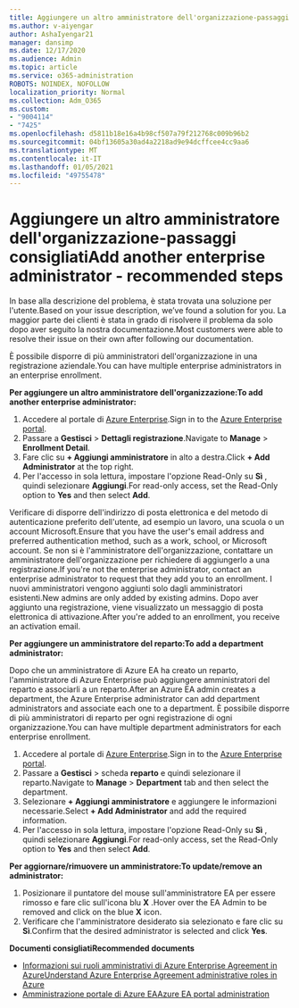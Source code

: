 ```yaml
---
title: Aggiungere un altro amministratore dell'organizzazione-passaggi consigliati
ms.author: v-aiyengar
author: AshaIyengar21
manager: dansimp
ms.date: 12/17/2020
ms.audience: Admin
ms.topic: article
ms.service: o365-administration
ROBOTS: NOINDEX, NOFOLLOW
localization_priority: Normal
ms.collection: Adm_O365
ms.custom:
- "9004114"
- "7425"
ms.openlocfilehash: d5811b18e16a4b98cf507a79f212768c009b96b2
ms.sourcegitcommit: 04bf13605a30ad4a2218ad9e94dcffcee4cc9aa6
ms.translationtype: MT
ms.contentlocale: it-IT
ms.lasthandoff: 01/05/2021
ms.locfileid: "49755478"
---
```

# <a name="add-another-enterprise-administrator---recommended-steps"></a><span data-ttu-id="e3c55-102">Aggiungere un altro amministratore dell'organizzazione-passaggi consigliati</span><span class="sxs-lookup"><span data-stu-id="e3c55-102">Add another enterprise administrator - recommended steps</span></span>

<span data-ttu-id="e3c55-103">In base alla descrizione del problema, è stata trovata una soluzione per l'utente.</span><span class="sxs-lookup"><span data-stu-id="e3c55-103">Based on your issue description, we’ve found a solution for you.</span></span> <span data-ttu-id="e3c55-104">La maggior parte dei clienti è stata in grado di risolvere il problema da solo dopo aver seguito la nostra documentazione.</span><span class="sxs-lookup"><span data-stu-id="e3c55-104">Most customers were able to resolve their issue on their own after following our documentation.</span></span>

<span data-ttu-id="e3c55-105">È possibile disporre di più amministratori dell'organizzazione in una registrazione aziendale.</span><span class="sxs-lookup"><span data-stu-id="e3c55-105">You can have multiple enterprise administrators in an enterprise enrollment.</span></span>

<span data-ttu-id="e3c55-106">**Per aggiungere un altro amministratore dell'organizzazione:**</span><span class="sxs-lookup"><span data-stu-id="e3c55-106">**To add another enterprise administrator:**</span></span>

1. <span data-ttu-id="e3c55-107">Accedere al portale di [Azure Enterprise](https://ea.azure.com/).</span><span class="sxs-lookup"><span data-stu-id="e3c55-107">Sign in to the [Azure Enterprise portal](https://ea.azure.com/).</span></span>
1. <span data-ttu-id="e3c55-108">Passare a **Gestisci**  >  **Dettagli registrazione**.</span><span class="sxs-lookup"><span data-stu-id="e3c55-108">Navigate to **Manage** > **Enrollment Detail**.</span></span>
1. <span data-ttu-id="e3c55-109">Fare clic su **+ Aggiungi amministratore** in alto a destra.</span><span class="sxs-lookup"><span data-stu-id="e3c55-109">Click **+ Add Administrator** at the top right.</span></span>
1. <span data-ttu-id="e3c55-110">Per l'accesso in sola lettura, impostare l'opzione Read-Only su **Sì** , quindi selezionare **Aggiungi**.</span><span class="sxs-lookup"><span data-stu-id="e3c55-110">For read-only access, set the Read-Only option to **Yes** and then select **Add**.</span></span>

<span data-ttu-id="e3c55-111">Verificare di disporre dell'indirizzo di posta elettronica e del metodo di autenticazione preferito dell'utente, ad esempio un lavoro, una scuola o un account Microsoft.</span><span class="sxs-lookup"><span data-stu-id="e3c55-111">Ensure that you have the user's email address and preferred authentication method, such as a work, school, or Microsoft account.</span></span> <span data-ttu-id="e3c55-112">Se non si è l'amministratore dell'organizzazione, contattare un amministratore dell'organizzazione per richiedere di aggiungerlo a una registrazione.</span><span class="sxs-lookup"><span data-stu-id="e3c55-112">If you're not the enterprise administrator, contact an enterprise administrator to request that they add you to an enrollment.</span></span> <span data-ttu-id="e3c55-113">I nuovi amministratori vengono aggiunti solo dagli amministratori esistenti.</span><span class="sxs-lookup"><span data-stu-id="e3c55-113">New admins are only added by existing admins.</span></span> <span data-ttu-id="e3c55-114">Dopo aver aggiunto una registrazione, viene visualizzato un messaggio di posta elettronica di attivazione.</span><span class="sxs-lookup"><span data-stu-id="e3c55-114">After you're added to an enrollment, you receive an activation email.</span></span>

<span data-ttu-id="e3c55-115">**Per aggiungere un amministratore del reparto:**</span><span class="sxs-lookup"><span data-stu-id="e3c55-115">**To add a department administrator:**</span></span>

<span data-ttu-id="e3c55-116">Dopo che un amministratore di Azure EA ha creato un reparto, l'amministratore di Azure Enterprise può aggiungere amministratori del reparto e associarli a un reparto.</span><span class="sxs-lookup"><span data-stu-id="e3c55-116">After an Azure EA admin creates a department, the Azure Enterprise administrator can add department administrators and associate each one to a department.</span></span> <span data-ttu-id="e3c55-117">È possibile disporre di più amministratori di reparto per ogni registrazione di ogni organizzazione.</span><span class="sxs-lookup"><span data-stu-id="e3c55-117">You can have multiple department administrators for each enterprise enrollment.</span></span>

1. <span data-ttu-id="e3c55-118">Accedere al portale di [Azure Enterprise](https://ea.azure.com/).</span><span class="sxs-lookup"><span data-stu-id="e3c55-118">Sign in to the [Azure Enterprise portal](https://ea.azure.com/).</span></span>
1. <span data-ttu-id="e3c55-119">Passare a **Gestisci**  >  scheda **reparto** e quindi selezionare il reparto.</span><span class="sxs-lookup"><span data-stu-id="e3c55-119">Navigate to **Manage** > **Department** tab and then select the department.</span></span>
1. <span data-ttu-id="e3c55-120">Selezionare **+ Aggiungi amministratore** e aggiungere le informazioni necessarie.</span><span class="sxs-lookup"><span data-stu-id="e3c55-120">Select **+ Add Administrator** and add the required information.</span></span>
1. <span data-ttu-id="e3c55-121">Per l'accesso in sola lettura, impostare l'opzione Read-Only su **Sì** , quindi selezionare **Aggiungi**.</span><span class="sxs-lookup"><span data-stu-id="e3c55-121">For read-only access, set the Read-Only option to **Yes** and then select **Add**.</span></span>

<span data-ttu-id="e3c55-122">**Per aggiornare/rimuovere un amministratore:**</span><span class="sxs-lookup"><span data-stu-id="e3c55-122">**To update/remove an administrator:**</span></span>

1. <span data-ttu-id="e3c55-123">Posizionare il puntatore del mouse sull'amministratore EA per essere rimosso e fare clic sull'icona blu **X** .</span><span class="sxs-lookup"><span data-stu-id="e3c55-123">Hover over the EA Admin to be removed and click on the blue **X** icon.</span></span>
1. <span data-ttu-id="e3c55-124">Verificare che l'amministratore desiderato sia selezionato e fare clic su **Sì**.</span><span class="sxs-lookup"><span data-stu-id="e3c55-124">Confirm that the desired administrator is selected and click **Yes**.</span></span>

<span data-ttu-id="e3c55-125">**Documenti consigliati**</span><span class="sxs-lookup"><span data-stu-id="e3c55-125">**Recommended documents**</span></span>

- [<span data-ttu-id="e3c55-126">Informazioni sui ruoli amministrativi di Azure Enterprise Agreement in Azure</span><span class="sxs-lookup"><span data-stu-id="e3c55-126">Understand Azure Enterprise Agreement administrative roles in Azure</span></span>](https://docs.microsoft.com/azure/billing/billing-understand-ea-roles)
- [<span data-ttu-id="e3c55-127">Amministrazione portale di Azure EA</span><span class="sxs-lookup"><span data-stu-id="e3c55-127">Azure EA portal administration</span></span>](https://docs.microsoft.com/azure/billing/billing-ea-portal-administration)
